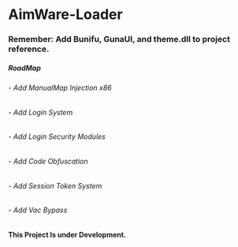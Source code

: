 # AimWare-Loader

### Remember: Add Bunifu, GunaUI, and theme.dll to project reference.

##### RoadMap
###### - Add ManualMap Injection x86
###### - Add Login System
###### - Add Login Security Modules
###### - Add Code Obfuscation
###### - Add Session Token System
###### - Add Vac Bypass

#### This Project Is under Development.
